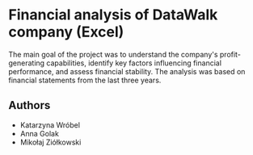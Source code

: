 # Financial analysis of DataWalk company (Excel)
The main goal of the project was to understand the company's profit-generating capabilities, identify key factors influencing financial performance, and assess financial stability. The analysis was based on financial statements from the last three years.

## Authors
- Katarzyna Wróbel
- Anna Golak
- Mikołaj Ziółkowski
